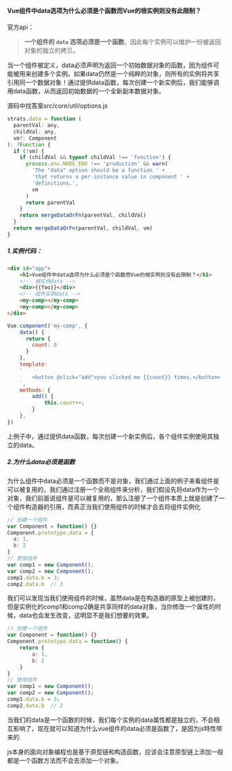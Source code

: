 #### Vue组件中data选项为什么必须是个函数而Vue的根实例则没有此限制？

官方api：

> **一个组件的 `data` 选项必须是一个函数**，因此每个实例可以维护一份被返回对象的独立的拷贝。

当一个组件被定义，data必须声明为返回一个初始数据对象的函数，因为组件可能被用来创建多个实例。如果data仍然是一个纯粹的对象，则所有的实例将共享引用同一个数据对象！通过提供data函数，每次创建一个新实例后，我们能够调用data函数，从而返回初始数据的一个全新副本数据对象。

源码中找答案src/core/util/options.js

```js
strats.data = function (
  parentVal: any,
  childVal: any,
  vm?: Component
): ?Function {
  if (!vm) {
    if (childVal && typeof childVal !== 'function') {
      process.env.NODE_ENV !== 'production' && warn(
        'The "data" option should be a function ' +
        'that returns a per-instance value in component ' +
        'definitions.',
        vm
      )
      return parentVal
    }
    return mergeDataOrFn(parentVal, childVal)
  }
  return mergeDataOrFn(parentVal, childVal, vm)
}
```

##### 1.实例代码：

```html
<div id="app">
    <h1>Vue组件中data选项为什么必须是个函数而Vue的根实例则没有此限制？</h1>
    <!-- 根实例data -->
    <div>{{foo}}</div>
    <!-- 组件实例data -->
    <my-comp></my-comp>
    <my-comp></my-comp>
</div>
```

```js
Vue.component('my-comp', {
    data() {
      return {
        count: 0
      }
    },
    template: 
    `
    	<button @click="add">you clicked me {{count}} times.</button>
    `,
    methods: {
        add() {
          	this.count++;
        }
    },
})
```

上例子中，通过提供data函数，每次创建一个新实例后，各个组件实例使用其独立的data。

##### 2.为什么data必须是函数

  为什么组件中data必须是一个函数而不是对象，我们通过上面的例子来看组件是可以被复用的，我们通过注册一个全局组件来分析，我们假设先将data作为一个对象，我们前面说组件是可以被复用的，那么注册了一个组件本质上就是创建了一个组件构造器的引用，而真正当我们使用组件的时候才会去将组件实例化

```js
// 创建一个组件
var Component = function() {}
Component.prototype.data = {
  a: 1,
  b: 2
}
// 使用组件
var comp1 = new Component();
var comp2 = new Component();
comp1.data.b = 3;
comp2.data.b  // 3 
```

  我们可以发现当我们使用组件的时候，虽然data是在构造器的原型上被创建的，但是实例化的comp1和comp2确是共享同样的data对象，当你修改一个属性的时候，data也会发生改变，这明显不是我们想要的效果。

```js
// 创建一个组件
var Component = function() {}
Component.prototype.data = function() {
	return {
		a: 1,
		b: 2
	}
}
// 使用组件
var comp1 = new Component();
var comp2 = new Component();
comp1.data.b = 3;
comp2.data.b  // 2
```

  当我们的data是一个函数的时候，我们每个实例的data属性都是独立的，不会相互影响了，现在就可以知道为什么vue组件的data必须是函数了，是因为js特性带来的

  js本身的面向对象编程也是基于原型链和构造函数，应该会注意原型链上添加一般都是一个函数方法而不会去添加一个对象。